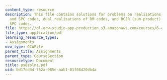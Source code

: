 ```yaml
---
content_type: resource
description: This file contains solutions for problems on realizations of repetition
  and SPC codes, dual realizations of RM codes, and BCJR (sum-product) decoding of
  SPC codes.
file: https://ol-ocw-studio-app-production.s3.amazonaws.com/courses/6-451-principles-of-digital-communication-ii-spring-2005/bd17cd34752a985eaab101f08420db4a_ps8solns.pdf
file_type: application/pdf
learning_resource_types:
- Assignments
ocw_type: OCWFile
parent_title: Assignments
parent_type: CourseSection
resourcetype: Document
title: ps8solns.pdf
uid: bd17cd34-752a-985e-aab1-01f08420db4a
---
```

